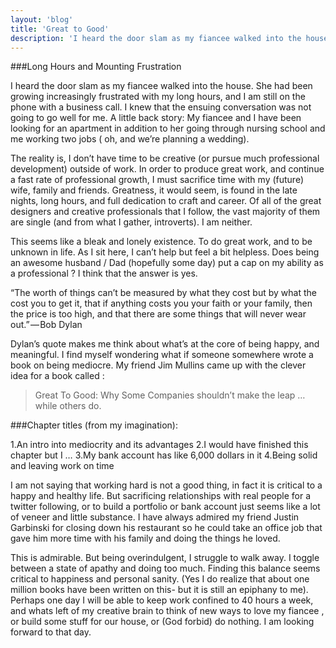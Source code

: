 ```yaml
---
layout: 'blog'
title: 'Great to Good'
description: 'I heard the door slam as my fiancee walked into the house. She had been growing increasingly frustrated with my long hours, and I am still on the phone with a business call. I knew that the ensuing conversation was not going to go well for me. A little backstory: My fiancee and I have been looking for an apartment in addition to her going through nursing school and me working two jobs ( oh, and we’re planning a wedding).'
---
```


###Long Hours and Mounting Frustration

I heard the door slam as my fiancee walked into the house. She had been growing increasingly frustrated with my long hours, and I am still on the phone with a business call. I knew that the ensuing conversation was not going to go well for me. A little back story: My fiancee and I have been looking for an apartment in addition to her going through nursing school and me working two jobs ( oh, and we’re planning a wedding).

The reality is, I don’t have time to be creative (or pursue much professional development) outside of work. In order to produce great work, and continue a fast rate of professional growth, I must sacrifice time with my (future) wife, family and friends. Greatness, it would seem, is found in the late nights, long hours, and full dedication to craft and career. Of all of the great designers and creative professionals that I follow, the vast majority of them are single (and from what I gather, introverts). I am neither.

This seems like a bleak and lonely existence. To do great work, and to be unknown in life. As I sit here, I can’t help but feel a bit helpless. Does being an awesome husband / Dad (hopefully some day) put a cap on my ability as a professional ? I think that the answer is yes.

“The worth of things can’t be measured by what they cost but by what the cost you to get it, that if anything costs you your faith or your family, then the price is too high, and that there are some things that will never wear out.” — Bob Dylan

Dylan’s quote makes me think about what’s at the core of being happy, and meaningful. I find myself wondering what if someone somewhere wrote a book on being mediocre. My friend Jim Mullins came up with the clever idea for a book called : 
>Great To Good: Why Some Companies shouldn’t make the leap … while others do.

###Chapter titles (from my imagination):

1.An intro into mediocrity and its advantages
2.I would have finished this chapter but I …
3.My bank account has like 6,000 dollars in it
4.Being solid and leaving work on time

I am not saying that working hard is not a good thing, in fact it is critical to a happy and healthy life. But sacrificing relationships with real people for a twitter following, or to build a portfolio or bank account just seems like a lot of veneer and little substance. I have always admired my friend Justin Garbinski for closing down his restaurant so he could take an office job that gave him more time with his family and doing the things he loved.

This is admirable. But being overindulgent, I struggle to walk away. I toggle between a state of apathy and doing too much. Finding this balance seems critical to happiness and personal sanity. (Yes I do realize that about one million books have been written on this- but it is still an epiphany to me). Perhaps one day I will be able to keep work confined to 40 hours a week, and whats left of my creative brain to think of new ways to love my fiancee , or build some stuff for our house, or (God forbid) do nothing. I am looking forward to that day.